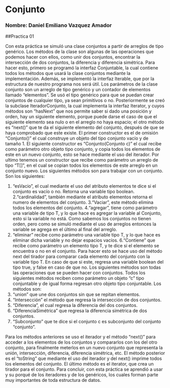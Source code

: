 # Conjunto
### Nombre: Daniel Emiliano Vazquez Amador

##Practica 01

Con esta práctica se simuló una clase conjuntos a partir de arreglos de tipo genérico. Los métodos de la clase son algunas de las  operaciones que podemos hacer con ellos, como unir dos conjuntos, encontrar la intersección de dos conjuntos, la diferencia y diferencia simétrica. 
Para hacer esto, primero se programó la interfaz Conjuntable, la cual contiene todos los métodos que usará la clase conjuntos mediante la implementación. Además, se implementó la interfaz Iterable, que por la estructura de nuestro programa nos será útil. Los parámetros de la clase conjunto son un arreglo de tipo genérico <T> y un contador de elementos llamado “elementos”. Se usó el tipo genérico para que se puedan crear conjuntos de cualquier tipo, ya  sean primitivos o no. Posteriormente se creó la subclase IteradorConjunto, la cual implementa la interfaz Iterator, y cuyos métodos son “hasNext” que nos permite saber si dado una posición y orden, hay un siguiente elemento, porque puede darse el caso de que el siguiente elemento sea nulo o en el arreglo  no haya espacio; el otro método es “next()” que te da el siguiente elemento del conjunto, después de que se haya comprobado que este existe. 
El primer constructor es el de omisión “Conjunto()” el cual construye un objeto del tipo conjunto vacío y de tamaño 1. El siguiente constructor es “Conjunto(Conjunto<T> c)” el cual recibe como parámetro otro objeto tipo conjunto, y copia todos los elementos de este en un nuevo conjunto, esto se hace mediante el uso del iterador. Por ultimo tenemos un constructor que recibe como parámetro un arreglo de tipo “T[]”, en el cual se copian todos los elementos de este arreglo en un conjunto nuevo. 
Los siguientes métodos son para trabajar con un conjunto. Son los siguientes: 
1. “esVacio”, el cual mediante el uso del atributo elementos te dice si el conjunto es vacío o no. Retorna una variable tipo boolean.
2.“cardinalidad”, también mediante el atributo elementos retorna el numero de elementos del conjunto. 
3.“Vaciar”, este método elimina todos los elementos del conjunto. 
4.“agregar”, tiene como parámetro una variable de tipo T, y lo que hace es agregar la variable al Conjunto, esto si la variable no está. Como sabemos los conjuntos no tienen orden, pero como se simuló mediante el uso de arreglos entonces la variable se agrega en el último al final del arreglo.
5. “eliminar” recibe como parámetro una variable tipo T, y lo que hace es eliminar dicha variable y no dejar espacios vacíos. 
6.“Contiene” que recibe como parámetro  un elemento tipo T, y te dice si el elemento se encuentra o no en el conjunto. Para hacer esto se hace uso del método next del tirador para comparar cada elemento del conjunto con la variable tipo T. En caso de que si este, regresa una variable boolean del tipo true, y false en caso de que no.
Los siguientes métodos son todas las operaciones que se pueden hacer con conjuntos. Todos los siguientes métodos reciben como parámetro un objeto “c” tipo conjuntable y de igual forma regresan otro objeto tipo conjuntable. Los métodos son: 
1. “union” que une dos conjuntos sin que se repitan elementos.
2. “Intersección” el método que regresa la intersección de dos conjuntos.
3. “Diferencia”, el cual regresa la diferencia del dos conjuntos.
4. “DiferenciaSimétrica” que regresa la diferencia simétrica de dos conjuntos.
5. “Subconjunto” que te dice si el conjunto c es subconjunto del conjunto “conjunto”.

Para los métodos anteriores se uso el iterador y el método “next()” para acceder a los elementos de los conjuntos y compararlos con los del otro conjunto, para finalmente meterlos en un nuevo conjunto que representa la unión, intersección, diferencia, diferencia simétrica, etc. 
El método posterior es el “toString” que mediante el uso del iterador y del next() imprime todos los elementos del conjunto.
El último método es el iterator, que crea un tirador para el conjunto.
Para concluir, con esta práctica se aprendió a usar y su porqué de los iteradores y de los genéricos, los cuales forman parte muy importantes de toda estructura de datos. 
